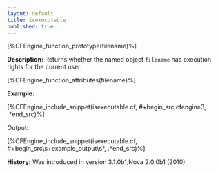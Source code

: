 ```yaml
---
layout: default
title: isexecutable
published: true
---
```


[%CFEngine_function_prototype(filename)%]

**Description:** Returns whether the named object `filename` has execution rights for the current user.

[%CFEngine_function_attributes(filename)%]

**Example:**

[%CFEngine_include_snippet(isexecutable.cf, #\+begin_src cfengine3, .*end_src)%]

Output:

[%CFEngine_include_snippet(isexecutable.cf, #\+begin_src\s+example_output\s*, .*end_src)%]

**History:** Was introduced in version 3.1.0b1,Nova 2.0.0b1 (2010)
